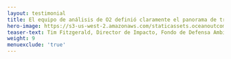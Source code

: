 ```yaml
---
layout: testimonial
title: El equipo de análisis de O2 definió claramente el panorama de tres importantes pesquerías japonesas, sus respectivas cadenas de suministro y oportunidades de participación. Esto nos dio una nueva perspectiva sobre cómo proceder con la selección de pilotos y nos ayudó a avanzar en nuestros objetivos de mejora pesquera basados en la ciencia.
hero-image: https://s3-us-west-2.amazonaws.com/staticassets.oceanoutcomes.org/embedded+photos/testimonials/edf-testimonial.png
teaser-text: Tim Fitzgerald, Director de Impacto, Fondo de Defensa Ambiental
weight: 9
menuexclude: 'true'
---
```

